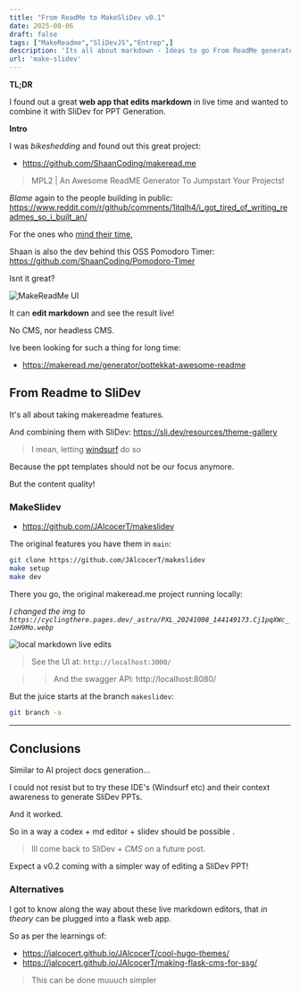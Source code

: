 ```yaml
---
title: "From ReadMe to MakeSliDev v0.1"
date: 2025-08-06
draft: false
tags: ["MakeReadme","SliDevJS","Entrep",]
description: 'Its all about markdown - Ideas to go From ReadMe generator to SliDev presentations for all'
url: 'make-slidev'
---
```


**TL;DR** 

I found out a great **web app that edits markdown** in live time and wanted to combine it with SliDev for PPT Generation.

**Intro**

I was *bikeshedding* and found out this great project:

* https://github.com/ShaanCoding/makeread.me

> MPL2 | An Awesome ReadME Generator To Jumpstart Your Projects!

*Blame* again to the people building in public: https://www.reddit.com/r/github/comments/1itqlh4/i_got_tired_of_writing_readmes_so_i_built_an/

For the ones who [mind their time](https://jalcocert.github.io/JAlcocerT/time-management-data-analytics/),

Shaan is also the dev behind this OSS Pomodoro Timer: https://github.com/ShaanCoding/Pomodoro-Timer

Isnt it great?

![MakeReadMe UI](/blog_img/entrepre/public-build/makeslidev/makereadme-live-edit.png)

It can **edit markdown** and see the result live!

No CMS, nor headless CMS.

Ive been looking for such a thing for long time:

* https://makeread.me/generator/pottekkat-awesome-readme


## From Readme to SliDev

It's all about taking makereadme features.

And combining them with SliDev: https://sli.dev/resources/theme-gallery

> I mean, letting [windsurf](https://jalcocert.github.io/JAlcocerT/vide-coding/#windsurf) do so

Because the ppt templates should not be our focus anymore.

But the content quality!

### MakeSlidev


* https://github.com/JAlcocerT/makeslidev

The original features you have them in `main`:

```sh
git clone https://github.com/JAlcocerT/makeslidev
make setup
make dev
```

There you go, the original makeread.me project running locally:

*I changed the img to `https://cyclingthere.pages.dev/_astro/PXL_20241008_144149173.Cj1pqXWc_1oH9Mo.webp`*

![local markdown live edits](/blog_img/entrepre/public-build/makeslidev/makereadme-local-liveedit.png)

> See the UI at: `http://localhost:3000/`

> > And the swagger API: http://localhost:8080/

But the juice starts at the branch `makeslidev`:

```sh
git branch -a
```

---

## Conclusions

Similar to AI project docs generation...

I could not resist but to try these IDE's (Windsurf etc) and their context awareness to generate SliDev PPTs.

And it worked.

So in a way a codex + md editor + slidev should be possible .


> Ill come back to SliDev + *CMS* on a future post.

Expect a v0.2 coming with a simpler way of editing a SliDev PPT!



### Alternatives

I got to know along the way about these live markdown editors, that *in theory* can be plugged into a flask web app.

So as per the learnings of:

* https://jalcocert.github.io/JAlcocerT/cool-hugo-themes/
* https://jalcocert.github.io/JAlcocerT/making-flask-cms-for-ssg/

> This can be done muuuch simpler